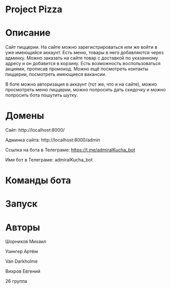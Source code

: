 # Project Pizza
# Описание
Сайт пиццерии. На сайте можно зарегистрироваться или же войти в уже имеющийся аккаунт. Есть меню, товары в него добавляются через админку. Можно заказать на сайте товар с доставкой по указанному адресу и он добавится в корзину. Есть возможность воспользоваться акциями, прописав промокод. Можно ещё посмотреть контакты пиццерии, посмотреть имеющиеся вакансии. 

В боте можно авторизация в аккаунт (тот же, что и на сайте), можно просмотреть меню пиццерии, можно попросить дать скидочку и можно попросить бота пошутить шутку. 

# Домены
Сайт: http://localhost:8000/

Админка сайта: http://localhost:8000/admin

Ссылка на бота в Телеграме:  https://t.me/admiralKucha_bot

Имя бот в Телеграме: admiralKucha_bot

# Команды бота

# Запуск


# Авторы

Шорников Михаил 

Узингер Артём

Van Darkholme

Вихров Евгений

26 группа
